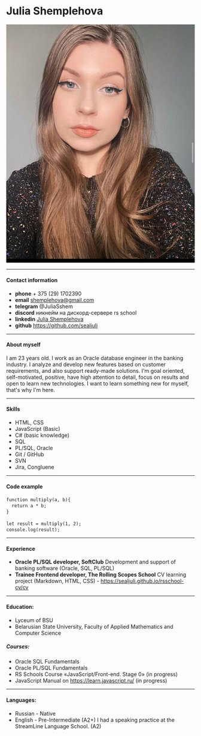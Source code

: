 # Julia Shemplehova

![My photo](/photo.jpg)

---

#### Contact information

- **phone** + 375 (29) 1702390
- **email** shemplehova@gmail.com
- **telegram** @JuliaSshem
- **discord** никнейм на дискорд-сервере rs school
- **linkedin** [Julia Shemplehova](https://www.linkedin.com/in/julia-shemplehova-6a133a227)
- **github** https://github.com/sealjuli

---

#### About myself

I am 23 years old. I work as an Oracle database engineer in the banking industry. I analyze and develop new features based on customer requirements, and also support ready-made solutions.
I'm goal oriented, self-motivated, positive, have high attention to detail, focus on results and open to learn new technologies.
I want to learn something new for myself, that's why I'm here.

---

#### Skills

- HTML, CSS
- JavaScript (Basic)
- C# (basic knowledge)
- SQL
- PL/SQL, Oracle
- Git / GitHub
- SVN
- Jira, Congluene

---

#### Code example

```
function multiply(a, b){
  return a * b;
}

let result = multiply(1, 2);
console.log(result);
```

---

#### Experience

- **Oracle PL/SQL developer, SoftClub**
  Development and support of banking software (Oracle, SQL, PL/SQL)
- **Trainee Frontend developer, The Rolling Scopes School**
  CV learning project (Markdown, HTML, CSS) - https://sealjuli.github.io/rsschool-cv/cv

---

#### Education:

- Lyceum of BSU
- Belarusian State University, Faculty of Applied Mathematics and Computer Science

##### Courses:

- Oracle SQL Fundamentals
- Oracle PL/SQL Fundamentals
- RS Schools Course «JavaScript/Front-end. Stage 0» (in progress)
- JavaScript Manual on https://learn.javascript.ru/ (in progress)

---

#### Languages:

- Russian - Native
- English - Pre-Intermediate (A2+)
  I had a speaking practice at the StreamLine Language School. (A2)
